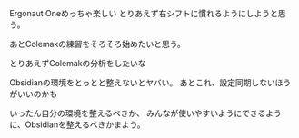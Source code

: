 Ergonaut Oneめっちゃ楽しい
とりあえず右シフトに慣れるようにしようと思う。

あとColemakの練習をそろそろ始めたいと思う。

とりあえずColemakの分析をしたいな

Obsidianの環境をとっとと整えないとヤバい。
あとこれ、設定同期しないほうがいいのかも

いったん自分の環境を整えるべきか、
みんなが使いやすいようにできるように、Obsidianを整えるべきかまよう。


